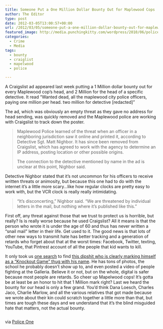 ```yaml
---
title: Someone Put a One Million Dollar Bounty Out for Maplewood Cops
author: The Editor
type: post
date: 2012-03-05T13:00:57+00:00
url: /2012/03/05/someone-put-a-one-million-dollar-bounty-out-for-maplewood-cops/
featured_image: http://media.punchingkitty.com/wordpress/2010/06/police-ethical-society145.jpeg
categories:
  - Crime
  - Media
tags:
  - bounty
  - craiglist
  - mapelwood
  - police

---
```

A Craigslist ad appeared last week putting a 1 Million dollar bounty out for every Maplewood cop&#8217;s head, and 2 Million for the head of a specific detective. It read &#8220;Wanted dead, all the maplewood city police officers, paying one million per head. two million for detective [redacted]&#8221;

The ad, which was obviously an empty threat as they gave no address for head sending, was quickly removed and the Maplewood police are working with Craigslist to track down the poster.

> Maplewood Police learned of the threat when an officer in a neighboring jurisdiction saw it online and printed it, according to Detective Sgt. Matt Nighbor. It has since been removed from Craigslist, which has agreed to work with the agency to determine an IP address, posting location or other possible origins.
> 
> The connection to the detective mentioned by name in the ad is unclear at this point, Nighbor said.

Detective Nighbor stated that it&#8217;s not uncommon for his officers to receive written threats or animosity, but because this one had to do with the internet it&#8217;s a little more scary&#8230;like how regular clocks are pretty easy to work with, but the VCR clock is really really intimidating.

> &#8220;It&#8217;s disconcerting,&#8221; Nighbor said. &#8220;We are threatened by individual letters in the mail, but nothing where it&#8217;s published like this.&#8221;

First off, any threat against those that we trust to protect us is horrible, but really? Is is really worse because he used Craigslist? All it means is that the person who wrote it is under the age of 60 and thus has never written a &#8220;snail mail&#8221; letter in their life. Get used to it. The good news is that lots of other new ways to transmit hate has better tracking and a generation of retards who forget about that at the worst times: Facebook, Twitter, texting, YouTube, that Pintrest account of all the people that kid wants to kill.

It only took us <a href="http://openbook.org/index.php?q=tko+guys&gender=any" target="_blank">one search</a> to find <a href="https://www.facebook.com/profile.php?id=100002996898949" target="_blank">this dipshit who is clearly marking himself as a &#8220;Knockout Game&#8221; thug with his name</a>. He has tons of photos, the school he probably doesn&#8217;t show up to, and even posted a video of people fighting at the Galleria. Believe it or not, but on the whole, digital is safer because most people are retards. So cheer up Mapelwood cops! It&#8217;s gotta be at least be an honor to hit that 1 Million mark right? Last we heard the bounty for our head is only a few grand. You&#8217;d think Dana Loesch, Charles Jaco, Charlie Marlow, and all the various relatives that got made because we wrote about their kin could scratch together a little more than that, but times are tough these days and we understand that it&#8217;s the blind misguided hate that matters, not the actual bounty.

<p style="text-align: center;">
  <a href="http://media.punchingkitty.com/wordpress/2012/03/maplewood-bounty.jpeg"><img class="aligncenter  wp-image-13095" title="maplewood-bounty" src="http://media.punchingkitty.com/wordpress/2012/03/maplewood-bounty.jpeg?filter=resize&w=450" alt="" /></a>
</p>

via <a href="http://www.policeone.com/Officer-Safety/articles/5191999-Ad-1M-per-head-for-dead-officers/" target="_blank">Police One</a>